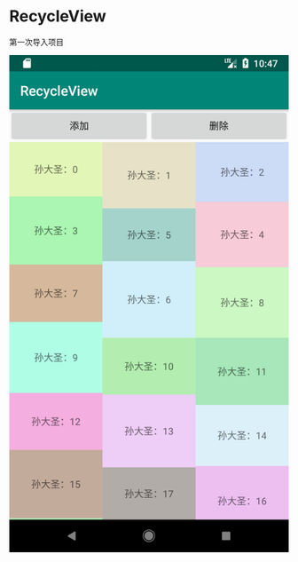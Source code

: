 # RecycleView
第一次导入项目

![截图](https://github.com/BruceAnda/RecycleView/blob/master/screenshot/screen.png)
